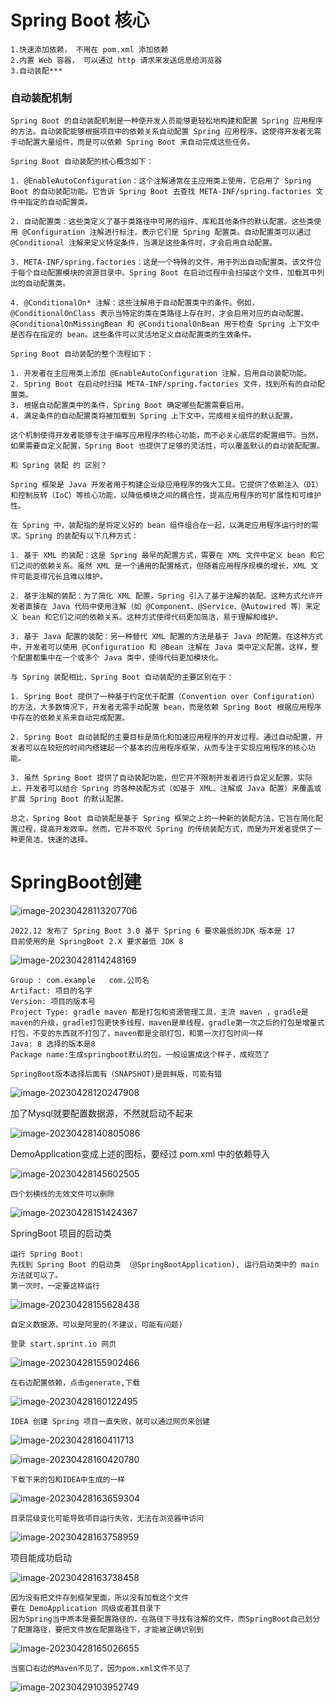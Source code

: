 # Spring Boot 核心

```
1.快速添加依赖， 不用在 pom.xml 添加依赖
2.内置 Web 容器， 可以通过 http 请求来发送信息给浏览器
3.自动装配***
```

### 自动装配机制

```
Spring Boot 的自动装配机制是一种使开发人员能够更轻松地构建和配置 Spring 应用程序的方法。自动装配能够根据项目中的依赖关系自动配置 Spring 应用程序。这使得开发者无需手动配置大量组件，而是可以依赖 Spring Boot 来自动完成这些任务。

Spring Boot 自动装配的核心概念如下：

1. @EnableAutoConfiguration：这个注解通常在主应用类上使用，它启用了 Spring Boot 的自动装配功能。它告诉 Spring Boot 去查找 META-INF/spring.factories 文件中指定的自动配置类。

2. 自动配置类：这些类定义了基于类路径中可用的组件、库和其他条件的默认配置。这些类使用 @Configuration 注解进行标注，表示它们是 Spring 配置类。自动配置类可以通过 @Conditional 注解来定义特定条件，当满足这些条件时，才会启用自动配置。

3. META-INF/spring.factories：这是一个特殊的文件，用于列出自动配置类。该文件位于每个自动配置模块的资源目录中。Spring Boot 在启动过程中会扫描这个文件，加载其中列出的自动配置类。

4. @ConditionalOn* 注解：这些注解用于自动配置类中的条件。例如，@ConditionalOnClass 表示当特定的类在类路径上存在时，才会启用对应的自动配置。@ConditionalOnMissingBean 和 @ConditionalOnBean 用于检查 Spring 上下文中是否存在指定的 bean。这些条件可以灵活地定义自动配置类的生效条件。

Spring Boot 自动装配的整个流程如下：

1. 开发者在主应用类上添加 @EnableAutoConfiguration 注解，启用自动装配功能。
2. Spring Boot 在启动时扫描 META-INF/spring.factories 文件，找到所有的自动配置类。
3. 根据自动配置类中的条件，Spring Boot 确定哪些配置需要启用。
4. 满足条件的自动配置类将被加载到 Spring 上下文中，完成相关组件的默认配置。

这个机制使得开发者能够专注于编写应用程序的核心功能，而不必关心底层的配置细节。当然，如果需要自定义配置，Spring Boot 也提供了足够的灵活性，可以覆盖默认的自动装配配置。
```

```
和 Spring 装配 的 区别？

Spring 框架是 Java 开发者用于构建企业级应用程序的强大工具。它提供了依赖注入（DI）和控制反转（IoC）等核心功能，以降低模块之间的耦合性，提高应用程序的可扩展性和可维护性。

在 Spring 中，装配指的是将定义好的 bean 组件组合在一起，以满足应用程序运行时的需求。Spring 的装配有以下几种方式：

1. 基于 XML 的装配：这是 Spring 最早的配置方式，需要在 XML 文件中定义 bean 和它们之间的依赖关系。虽然 XML 是一个通用的配置格式，但随着应用程序规模的增长，XML 文件可能变得冗长且难以维护。

2. 基于注解的装配：为了简化 XML 配置，Spring 引入了基于注解的装配。这种方式允许开发者直接在 Java 代码中使用注解（如 @Component、@Service、@Autowired 等）来定义 bean 和它们之间的依赖关系。这种方式使得代码更加简洁，易于理解和维护。

3. 基于 Java 配置的装配：另一种替代 XML 配置的方法是基于 Java 的配置。在这种方式中，开发者可以使用 @Configuration 和 @Bean 注解在 Java 类中定义配置。这样，整个配置都集中在一个或多个 Java 类中，使得代码更加模块化。

与 Spring 装配相比，Spring Boot 自动装配的主要区别在于：

1. Spring Boot 提供了一种基于约定优于配置（Convention over Configuration）的方法，大多数情况下，开发者无需手动配置 bean，而是依赖 Spring Boot 根据应用程序中存在的依赖关系来自动完成配置。

2. Spring Boot 自动装配的主要目标是简化和加速应用程序的开发过程。通过自动配置，开发者可以在较短的时间内搭建起一个基本的应用程序框架，从而专注于实现应用程序的核心功能。

3. 虽然 Spring Boot 提供了自动装配功能，但它并不限制开发者进行自定义配置。实际上，开发者可以结合 Spring 的各种装配方式（如基于 XML、注解或 Java 配置）来覆盖或扩展 Spring Boot 的默认配置。

总之，Spring Boot 自动装配是基于 Spring 框架之上的一种新的装配方法，它旨在简化配置过程，提高开发效率。然而，它并不取代 Spring 的传统装配方式，而是为开发者提供了一种更简洁、快速的选择。
```

# SpringBoot创建

![image-20230428113207706](C:\Users\方锐\AppData\Roaming\Typora\typora-user-images\image-20230428113207706.png)

```
2022.12 发布了 Spring Boot 3.0 基于 Spring 6 要求最低的JDK 版本是 17
目前使用的是 SpringBoot 2.X 要求最低 JDK 8
```

![image-20230428114248169](C:\Users\方锐\AppData\Roaming\Typora\typora-user-images\image-20230428114248169.png)

```
Group : com.example   com.公司名
Artifact: 项目的名字
Version: 项目的版本号
Project Type: gradle maven 都是打包和资源管理工具，主流 maven ，gradle是maven的升级，gradle打包更快多线程，maven是单线程，gradle第一次之后的打包是增量式打包，不变的东西就不打包了，maven都是全部打包，和第一次打包时间一样
Java: 8 选择的版本是8
Package name:生成springboot默认的包，一般设置成这个样子，成规范了
```

```
SpringBoot版本选择后面有（SNAPSHOT)是尝鲜版，可能有错
```

![image-20230428120247908](C:\Users\方锐\AppData\Roaming\Typora\typora-user-images\image-20230428120247908.png)

加了Mysql就要配置数据源，不然就启动不起来

![image-20230428140805086](C:\Users\方锐\AppData\Roaming\Typora\typora-user-images\image-20230428140805086.png)

DemoApplication变成上述的图标，要经过 pom.xml 中的依赖导入

![image-20230428145602505](C:\Users\方锐\AppData\Roaming\Typora\typora-user-images\image-20230428145602505.png)

```
四个划横线的无效文件可以删除
```

![image-20230428151424367](C:\Users\方锐\AppData\Roaming\Typora\typora-user-images\image-20230428151424367.png)

SpringBoot 项目的启动类

```
运行 Spring Boot:
先找到 Spring Boot 的启动类 （@SpringBootApplication), 运行启动类中的 main 方法就可以了。
第一次时，一定要这样运行
```

![image-20230428155628438](C:\Users\方锐\AppData\Roaming\Typora\typora-user-images\image-20230428155628438.png)

```
自定义数据源，可以是阿里的(不建议，可能有问题)
```

```
登录 start.sprint.io 网页
```

![image-20230428155902466](C:\Users\方锐\AppData\Roaming\Typora\typora-user-images\image-20230428155902466.png)

```
在右边配置依赖，点击generate,下载
```

![image-20230428160122495](C:\Users\方锐\AppData\Roaming\Typora\typora-user-images\image-20230428160122495.png)

```
IDEA 创建 Spring 项目一直失败，就可以通过网页来创建
```

![image-20230428160411713](C:\Users\方锐\AppData\Roaming\Typora\typora-user-images\image-20230428160411713.png)

![image-20230428160420780](C:\Users\方锐\AppData\Roaming\Typora\typora-user-images\image-20230428160420780.png)

```
下载下来的包和IDEA中生成的一样
```



![image-20230428163659304](C:\Users\方锐\AppData\Roaming\Typora\typora-user-images\image-20230428163659304.png)

```
目录层级变化可能导致项目运行失败，无法在浏览器中访问
```

![image-20230428163758959](C:\Users\方锐\AppData\Roaming\Typora\typora-user-images\image-20230428163758959.png)

项目能成功启动

![image-20230428163738458](C:\Users\方锐\AppData\Roaming\Typora\typora-user-images\image-20230428163738458.png)

```
因为没有把文件存到框架里面，所以没有加载这个文件
要在 DemoApplication 同级或者其目录下
因为Spring当中原本是要配置路径的，在路径下寻找有注解的文件，而SpringBoot自己划分了配置路径，要把文件放在配置路径下，才能被正确识别到
```

![image-20230428165026655](C:\Users\方锐\AppData\Roaming\Typora\typora-user-images\image-20230428165026655.png)



```
当窗口右边的Maven不见了，因为pom.xml文件不见了
```

![image-20230429103952749](C:\Users\方锐\AppData\Roaming\Typora\typora-user-images\image-20230429103952749.png)